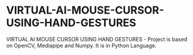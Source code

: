 # VIRTUAL-AI-MOUSE-CURSOR-USING-HAND-GESTURES
VIRTUAL AI MOUSE CURSOR USING HAND GESTURES - Project is based on OpenCV, Mediapipe and Numpy. It is in Python Language.
